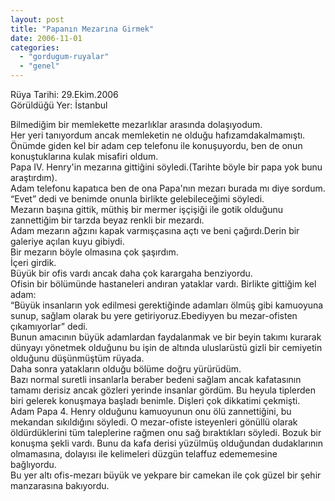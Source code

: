```yaml
---
layout: post
title: "Papanın Mezarına Girmek"
date: 2006-11-01
categories: 
  - "gordugum-ruyalar"
  - "genel"
---
```


Rüya Tarihi: 29.Ekim.2006  
Görüldüğü Yer: İstanbul  
  
Bilmediğim bir memlekette mezarlıklar arasında dolaşıyodum.  
Her yeri tanıyordum ancak memleketin ne olduğu hafızamdakalmamıştı.  
Önümde giden kel bir adam cep telefonu ile konuşuyordu, ben de onun konuştuklarına kulak misafiri oldum.  
Papa IV. Henry'in mezarına gittiğini söyledi.(Tarihte böyle bir papa yok bunu araştırdım).  
Adam telefonu kapatıca ben de ona Papa'nın mezarı burada mı diye sordum.  
“Evet” dedi ve benimde onunla birlikte gelebileceğimi söyledi.  
Mezarın başına gittik, müthiş bir mermer işçişiği ile gotik olduğunu zannettiğim bir tarzda beyaz renkli bir mezardı.  
Adam mezarın ağzını kapak varmışçasına açtı ve beni çağırdı.Derin bir galeriye açılan kuyu gibiydi.  
Bir mezarın böyle olmasına çok şaşırdım.  
İçeri girdik.  
Büyük bir ofis vardı ancak daha çok karargaha benziyordu.  
Ofisin bir bölümünde hastaneleri andıran yataklar vardı. Birlikte gittiğim kel adam:  
“Büyük insanların yok edilmesi gerektiğinde adamları ölmüş gibi kamuoyuna sunup, sağlam olarak bu yere getiriyoruz.Ebediyyen bu mezar-ofisten çıkamıyorlar” dedi.  
Bunun amacının büyük adamlardan faydalanmak ve bir beyin takımı kurarak dünyayı yönetmek olduğunu bu işin de altında uluslarüstü gizli bir cemiyetin olduğunu düşünmüştüm rüyada.  
Daha sonra yatakların olduğu bölüme doğru yürürüdüm.  
Bazı normal suretli insanlarla beraber bedeni sağlam ancak kafatasının tamamı derisiz ancak gözleri yerinde insanlar gördüm. Bu heyula tiplerden biri gelerek konuşmaya başladı benimle. Dişleri çok dikkatimi çekmişti. Adam Papa 4. Henry olduğunu kamuoyunun onu ölü zannettiğini, bu mekandan sıkıldığını söyledi. O mezar-ofiste isteyenleri gönüllü olarak öldürdüklerini tüm taleplerine rağmen onu sağ bıraktıkları söyledi. Bozuk bir konuşma şekli vardı. Bunu da kafa derisi yüzülmüş olduğundan dudaklarının olmamasına, dolayısı ile kelimeleri düzgün telaffuz edememesine bağlıyordu.  
Bu yer altı ofis-mezarı büyük ve yekpare bir camekan ile çok güzel bir şehir manzarasına bakıyordu.
